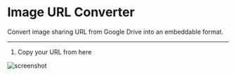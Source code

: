 # Image URL Converter

Convert image sharing URL from Google Drive into an embeddable format.

----

1. Copy your URL from here

![screenshot](https://drive.google.com/uc?export=view&id=1eGR3KmVHXPEqQafbOB-eNqXGTIEhvuWU)

